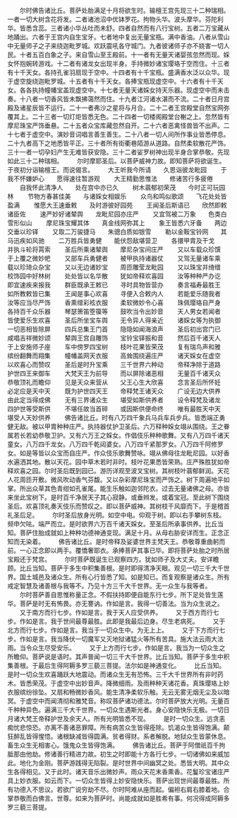 <!-- { "loadSidebar": true } -->
　　尔时佛告诸比丘。菩萨处胎满足十月将欲生时。输檀王宫先现三十二种瑞相。一者一切大树含花将发。二者诸池沼中优钵罗花。拘物头华。波头摩华。芬陀利华。皆悉含蕊。三者诸小华丛吐而未舒。四者自然而有八行宝树。五者二万宝藏从地踊出。六者于王宫内自生宝牙。七者地中复出无量宝瓶。满中香油。八者从雪山中无量师子之子来绕迦毗罗城。欢跃震吼各守城门。九者彼诸师子亦不娆害一切人民。十者五百白象之子。来自雪山至王殿前。十一者有无量天诸婴孩忽然而现。婇女怀抱婉转游戏。十二者有诸龙女出现半身。手持微妙诸宝璎珞于空而住。十三者有十千天女。各持孔雀羽扇现于空中。十四者有十千宝瓶。盛满香水泛以众华。现于虚空旋绕迦毗罗城。十五者有十千天女。各捧宝瓶现虚空中。十六者有十千天女。各各执持幢幡宝盖现虚空中。十七者无量天诸婇女持天乐器。现虚空中而未击奏。十八者一切香风皆未飘拂蔼然而住。十九者江河诸水湛而不流。二十者日月宫殿及诸星辰皆不运行。二十一者弗沙之星将与月合。二十二者王宫殿堂自然宝网弥覆其上。二十三者一切灯炬皆悉无色。二十四者一切楼阁殿堂台榭之上。忽然皆有摩尼珠宝严饰垂悬。二十五者众宝库藏忽然自开。二十六者恶禽怪兽皆不出声。二十七者于虚空中。演妙音词唱言善生善生。二十八者一切人间所作事业皆悉停息。二十九者高下之地悉皆平正。三十者所有街衢巷陌游从道路。自然柔软散花严饰。三十一者一切孕妇产生无难皆获安隐。三十二者娑罗树神出现半身合掌恭敬。先现如此三十二种瑞相。
　　尔时摩耶圣后。以菩萨威神力故。即知菩萨将欲诞生。于夜初分诣输檀王。而说偈言。
　　大王听我今所请　　久思诣彼龙毗园
　　于我不怀嫌妒心　　愿得速往暂游观
　　大王精勤思惟法　　修诸苦行多疲倦
　　自我怀此清净人　　处在宫中亦已久
　　树木蓊郁初荣茂　　今时正可玩园林
　　节物方春甚佳美　　与诸婇女相娱乐
　　众鸟和鸣似歌颂　　飞花处处皆盈满
　　惟愿大王速垂敕　　及时游彼好园苑
　　王闻圣后斯语已　　欣然即敕诸臣佐
　　速严妙好诸辇舆　　龙毗尼园亦庄严
　　又宜驾被二万象　　色类白雪形似山
　　摩尼珠宝耀其体　　真金线网弥其上
　　象王皆悉六牙备　　两边交垂以珍铎
　　又取二万骏捷马　　朱骢白质如银雪
　　勒以金鞍宝铃网　　其马迅疾如风驰
　　二万胜兵皆勇健　　能伏怨敌堪营卫
　　各擐甲胄及干戈　　并执斗轮将罥索
　　圣后所乘诸辇舆　　摩尼杂宝间庄严
　　又以车载众珍馔　　于上覆之微妙帊
　　又部车兵勇健者　　被甲执持诸器仗
　　又驾无量诸车乘　　载以珍琦众杂宝
　　又以无边诸妙宝　　周匝雕莹龙毗园
　　又以珠宝并绮缯　　校饰园中好林树
　　处处皆以名华散　　犹如帝释欢喜园
　　汝等种种严办讫　　即宜速疾来报我
　　群臣既承王敕已　　寻时具物皆营办
　　奏言福寿最胜王　　如所教敕皆已集
　　王闻是事心欢喜　　寻便入合敕内人
　　若能爱乐随我者　　汝等应当尽严饰
　　香熏缯彩袨衣服　　柔软微妙令心喜
　　珠佩璎珞自严身　　各持百千众乐器
　　琴瑟箫笛箜篌等　　鼓吹当令出妙音
　　天人男女若闻者　　皆使爱乐生欢喜
　　圣后所坐宝车舆　　无令异人得亲近
　　诸婇女等为执御　　一切恶相皆除屏
　　四兵总集王门首　　隐隐如闻海浪声
　　圣后初出宫门已　　咸唱吉祥微妙颂
　　辇舆王宫自雕饰　　宝铃宝铎振和音
　　然后百千诸天人　　于上安施师子座
　　车中傍罗四宝树　　枝叶花果皆荣茂
　　复有瑞鸟声和雅　　缤纷翻舞而翔集
　　幢幡盖网天衣服　　高耸围绕遍庄严
　　诸天婇女在虚空　　以欢喜心而赞叹
　　圣后是时升宝乘　　三千世界六种动
　　帝释净除于道路　　护世四王来御车
　　大梵天王为前导　　而以屏除诸恶相
　　无量百千诸天众　　恭敬顶礼而瞻仰
　　见是天众来营从　　父王心生大欣喜
　　念言圣后所怀妊　　必定应是天中天
　　既为护世四天王　　帝释梵王诸天众
　　广设无边大供养　　由此定当得成佛
　　无有三界诸众生　　堪受如斯供养者
　　设令释梵及诸龙　　四护世等受斯供
　　不堪任故当首碎　　或因斯供便命终
　　唯有最胜天中天　　堪受人天妙供养
　　佛告诸比丘。时有八万四千象兵马兵车兵步兵。皆悉端正勇健无敌。被以甲胄种种庄严。执持器仗护卫圣后。六万释种婇女翊从围绕。王之眷属若长若幼恭敬卫护。又有六万王之婇女。作倡伎乐种种歌舞。又有八万四千诸天童女。八万四千龙女。八万四千乾闼婆女。八万四千紧那罗女。八万四千阿修罗女。如是等皆以众宝而自庄严。作众伎乐歌舞赞咏。翊从佛母往龙毗尼园。以好香水遍洒其地。散以天花。园中草木若时非时。枝叶花果悉皆荣熟。庄严殊胜犹如帝释欢喜之园。尔时圣后既到园已。游历详观至波叉宝树。其树枝叶蓊郁鲜润。天花人花周匝开敷。微风吹动香气芬馥。又以杂彩摩尼珠宝而严饰之。树下周遍地平如掌。所出众草其色青绀如孔雀尾。能生乐触如迦邻陀衣。过去无量诸佛之母。亦皆来坐此宝树下。是时百千净居天子其心寂静。或垂辫发。或着宝冠。至此树下围绕圣后。欢喜顶礼奏天伎乐而赞叹之。即以菩萨威神。其树枝干风靡而下。于是稽首礼圣后足。
　　尔时圣后放身光明。如空中电。仰观于树。即以右手攀树东枝。频申欠呿。端严而立。是时欲界六万百千诸天婇女。至圣后所承事供养。比丘当知。菩萨住胎成就如上种种功德神通变现。满足十月。从母右胁安详而生。正念正知而无染着。
　　佛告诸比丘。是时帝释及娑婆世界主梵天王。恭敬尊重曲躬而前。一心正念即以两手。覆憍奢耶衣。承捧菩萨其事已毕。即将菩萨处胎之时所居宝殿还于梵宫。
　　尔时菩萨既诞生已观察四方。犹如师子及大丈夫。安详瞻顾。比丘当知。菩萨于多生中积集善根。是时即得清净天眼。观见一切三千大千世界。国土城邑及诸众生。所有心行皆悉了知。如是知已。而复观察是诸众生。所有戒定智慧及诸善根与我等不。乃见十方三千大千世界。无一众生与我等者。
　　尔时菩萨善自思惟称量正念。不假扶持即便自能东行七步。所下足处皆生莲华。菩萨是时无有怖畏。亦无謇讷。作如是言。我得一切善法。当为众生说之。
　　又于南方而行七步。作如是言。我于天人应受供养。
　　又于西方而行七步。作如是言。我于世间最尊最胜。此即是我最后边身。尽生老病死。
　　又于北方而行七步。作如是言。我当于一切众生中。为无上上。
　　又于下方而行七步。作如是言。我当降伏一切魔军又灭地狱诸猛火等所有苦具。施大法云雨大法雨。当令众生尽受安乐。
　　又于上方而行七步。作如是言。我当为一切众生之所瞻仰。菩萨说是语时。其声普闻一切三千大千世界。比丘当知。菩萨于多生中积集善根。于最后生得阿耨多罗三藐三菩提。法尔如是神通变化。
　　比丘当知。是时一切众生欢喜踊跃大地震动。而诸众生无有恐怖。三千大千世界所有非时药木。皆悉荣茂。于虚空中出妙音声。降微细雨。及雨种种天诸花香。真珠璎珞上妙衣服缤纷徐坠。又扇和畅微妙香风。能生清净柔软乐触。无云无雾无烟无尘及以暗冥。于虚空中而闻清彻和雅梵音。称叹菩萨诸功德法。尔时菩萨放大光明。无量百千种种异色。遍满三千大千世界。一切众生遇斯光者。身心安隐快乐无极。一切日月诸大梵王帝释护世及余天人。所有光明皆悉不现。
　　是时一切众生。远贪恚痴忧悲惊恐。亦离不善诸恶罪障。所有病苦众生皆得痊除。饥渴众生皆得饱满。颠狂醉乱皆得惺悟。诸根缺减皆得圆满。贫者得财。系者解脱。地狱众生皆蒙休息。畜生众生无相害心。饿鬼众生皆得饱满。
　　佛告诸比丘。菩萨于阿僧祇百千拘胝那由他劫。修诸善行精进力故。初生之时即能十方各行七步。一切诸佛如来威加此。地化为金刚。菩萨游践得无陷裂。是时世界中间幽冥之处。悉皆大明。其中众生各得相见。又于此时。诸天音乐出微妙声。雨众天花末香熏香。花鬘珍宝诸庄严具上妙衣服。如云而下。一切众生皆得上妙安隐快乐。菩萨出现世间最尊最胜。所有功德入不思议。若欲广说穷劫不尽。尔时阿难从座而起。偏袒右肩右膝着地。合掌恭敬而白佛言。世尊。如来为菩萨时。尚能成就如是胜希有事。何况得成阿耨多罗三藐三菩提。
